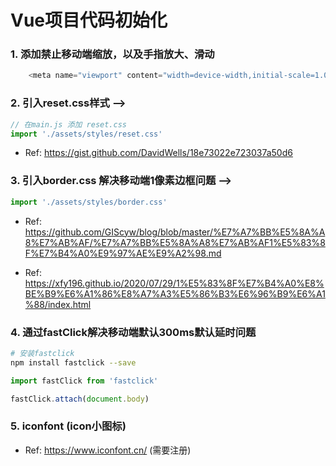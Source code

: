 # Vue项目代码初始化

### 1. 添加禁止移动端缩放，以及手指放大、滑动
```js
    <meta name="viewport" content="width=device-width,initial-scale=1.0,minimum-scale=1.0,maximum-scale=1.0,user-scalable=no">
```


### 2. 引入reset.css样式 -->
```js
// 在main.js 添加 reset.css
import './assets/styles/reset.css'
```
- Ref: https://gist.github.com/DavidWells/18e73022e723037a50d6


### 3. 引入border.css 解决移动端1像素边框问题 -->
```js
import './assets/styles/border.css'
```

- Ref: https://github.com/GIScyw/blog/blob/master/%E7%A7%BB%E5%8A%A8%E7%AB%AF/%E7%A7%BB%E5%8A%A8%E7%AB%AF1%E5%83%8F%E7%B4%A0%E9%97%AE%E9%A2%98.md

- Ref: https://xfy196.github.io/2020/07/29/1%E5%83%8F%E7%B4%A0%E8%BE%B9%E6%A1%86%E8%A7%A3%E5%86%B3%E6%96%B9%E6%A1%88/index.html


### 4. 通过fastClick解决移动端默认300ms默认延时问题
```sh
# 安装fastclick
npm install fastclick --save
```

```js
import fastClick from 'fastclick'

fastClick.attach(document.body)
```


### 5. iconfont (icon小图标)

- Ref: https://www.iconfont.cn/ (需要注册)
